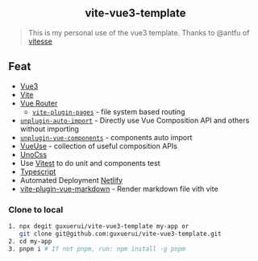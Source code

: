 <h2 align="center">vite-vue3-template</h2>

> This is my personal use of the vue3 template. Thanks to @antfu of [vitesse](https://github.com/antfu/vitesse)

## Feat

- [Vue3](https://cn.vuejs.org/guide/introduction.html)
- [Vite](https://vitejs.dev/guide/)
- [Vue Router](https://github.com/vuejs/vue-router)
  - [`vite-plugin-pages`](https://github.com/hannoeru/vite-plugin-pages) - file system based routing
- [`unplugin-auto-import`](https://github.com/antfu/unplugin-auto-import) - Directly use Vue Composition API and others without importing
- [`unplugin-vue-components`](https://github.com/antfu/unplugin-vue-components) - components auto import
- [VueUse](https://github.com/antfu/vueuse) - collection of useful composition APIs
- [UnoCss](https://github.com/unocss/unocss)
- Use [Vitest](http://vitest.dev/) to do unit and components test
- [Typescript](https://www.typescriptlang.org/docs/)
- Automated Deployment [Netlify](https://www.netlify.com/)
- [vite-plugin-vue-markdown](https://github.com/mdit-vue/vite-plugin-vue-markdown) - Render markdown file vith vite

### Clone to local

```bash
1. npx degit guxuerui/vite-vue3-template my-app or
   git clone git@github.com:guxuerui/vite-vue3-template.git
2. cd my-app
3. pnpm i # If not pnpm, run: npm install -g pnpm
```
